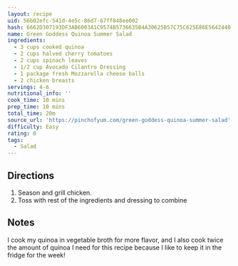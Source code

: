 ```yaml
---
layout: recipe
uid: 56b02efc-541d-4e5c-86d7-67ff848ee002
hash: 6662D307193DF3AB6003A1C9574B5736635B4A30625B57C75C625E86E5642440
name: Green Goddess Quinoa Summer Salad
ingredients:
  - 3 cups cooked quinoa
  - 2 cups halved cherry tomatoes
  - 2 cups spinach leaves
  - 1/2 cup Avocado Cilantro Dressing
  - 1 package fresh Mozzarella cheese balls
  - 2 chicken breasts
servings: 4-6
nutritional_info: ''
cook_time: 10 mins
prep_time: 10 mins
total_time: 20m
source_url: 'https://pinchofyum.com/green-goddess-quinoa-summer-salad'
difficulty: Easy
rating: 0
tags:
  - Salad
---
```


## Directions

1. Season and grill chicken.
2. Toss with rest of the ingredients and dressing to combine
## Notes

I cook my quinoa in vegetable broth for more flavor, and I also cook twice the amount of quinoa I need for this recipe because I like to keep it in the fridge for the week!
